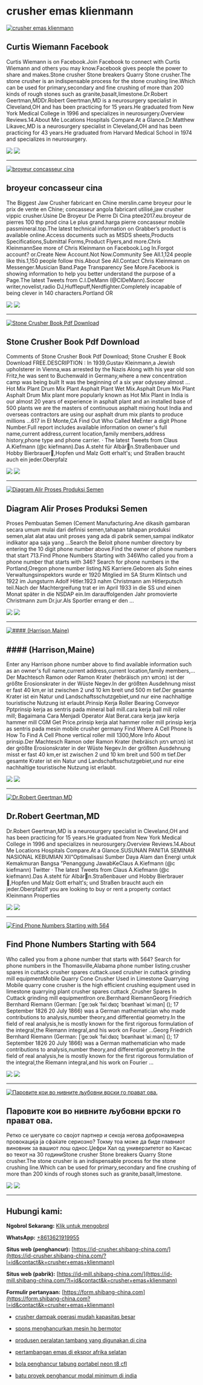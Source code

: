 # crusher emas klienmann

<a href="https://swt.shibang-china.com/?l=id&img&k=crusher+emas+klienmann" target="_blank">![crusher emas klienmann](http://static.shibang-china.com/all-800x300/1441.jpg)</a>

## Curtis Wiemann Facebook
Curtis Wiemann is on Facebook.Join Facebook to connect with Curtis Wiemann and others you may know.Facebook gives people the power to share and makes.Stone crusher Stone breakers Quarry Stone crusher.The stone crusher is an indispensable process for the stone crushing line.Which can be used for primary,secondary and fine crushing of more than 200 kinds of rough stones such as granite,basalt,limestone.Dr.Robert Geertman,MDDr.Robert Geertman,MD is a neurosurgery specialist in Cleveland,OH and has been practicing for 15 years.He graduated from New York Medical College in 1996 and specializes in neurosurgery.Overview Reviews.14.About Me Locations Hospitals Compare.At a Glance.Dr.Matthew Likavec,MD is a neurosurgery specialist in Cleveland,OH and has been practicing for 43 years.He graduated from Harvard Medical School in 1974 and specializes in neurosurgery.


<a href="https://whatsapp.shibangsoft.com/WhatsApp.php" target="_blank" title="WhatsApp">![](http://static.shibang-china.com/icon/whatsapp.png)</a> <a href="https://swt.shibang-china.com/?l=id&icon&k=crusher+emas+klienmann" target="_blank">![](http://static.shibang-china.com/icon/chat-id.png)</a>

---

<a href="https://swt.shibang-china.com/?l=id&img&k=crusher+emas+klienmann" target="_blank">![broyeur concasseur cina](http://static.shibang-china.com/all-800x300/1496.jpg)</a>

## broyeur concasseur cina
The Biggest Jaw Crusher fabricant en Chine merslin.came broyeur pour le prix de vente en Chine; concasseur angola fabricant utilis&#233;,jaw crusher vippic crusher.Usine De Broyeur De Pierre Di Cina ptee2017.eu.broyeur de pierres 100 thp prod cina Le plus grand.harga pierre concasseur mobile passmineral.top.The latest technical information on Grabber’s product is available online.Access documents such as MSDS sheets,Products Specifications,Submittal Forms,Product Flyers,and more.Chris KleinmannSee more of Chris Kleinmann on Facebook.Log In.Forgot account? or.Create New Account.Not Now.Community See All.1,124 people like this.1,150 people follow this.About See All.Contact Chris Kleinmann on Messenger.Musician Band.Page Transparency See More.Facebook is showing information to help you better understand the purpose of a Page.The latest Tweets from C.I.DeMann (@CIDeMann).Soccer writer,novelist,radio DJ,Hufflepuff,Nerdfighter.Completely incapable of being clever in 140 characters.Portland OR


<a href="https://whatsapp.shibangsoft.com/WhatsApp.php" target="_blank" title="WhatsApp">![](http://static.shibang-china.com/icon/whatsapp.png)</a> <a href="https://swt.shibang-china.com/?l=id&icon&k=crusher+emas+klienmann" target="_blank">![](http://static.shibang-china.com/icon/chat-id.png)</a>

---

<a href="https://swt.shibang-china.com/?l=id&img&k=crusher+emas+klienmann" target="_blank">![Stone Crusher Book Pdf Download](http://static.shibang-china.com/all-800x300/1211.jpg)</a>

## Stone Crusher Book Pdf Download
Comments of Stone Crusher Book Pdf Download; Stone Crusher E Book Download FREE.DESCRIPTION : In 1939,Gustav Kleinmann,a Jewish upholsterer in Vienna,was arrested by the Nazis Along with his year old son Fritz,he was sent to Buchenwald in Germany,where a new concentration camp was being built It was the beginning of a six year odyssey almost …Hot Mix Plant Drum Mix Plant Asphalt Plant Wet Mix.Asphalt Drum Mix Plant Asphalt Drum Mix plant more popularly known as Hot Mix Plant in India is our almost 20 years of experience in asphalt plant and an installed base of 500 plants we are the masters of continuous asphalt mixing hout India and overseas contractors are using our asphalt drum mix plants to produce millions …617 in El Monte,CA Find Out Who Called MeEnter a digit Phone Number.Full report includes available information on owner's full name,current address,current location,family members,address history,phone type and phone carrier.&nbsp;&#0183;&#32;The latest Tweets from Claus A.Kiefmann (@c kiefmann).Das A.steht f&#252;r Alb&#228;r🐻n.Stra&#223;enbauer und Hobby Bierbrauer🍺,Hopfen und Malz Gott erhalt's; und Stra&#223;en braucht auch ein jeder.Oberpfalz


<a href="https://whatsapp.shibangsoft.com/WhatsApp.php" target="_blank" title="WhatsApp">![](http://static.shibang-china.com/icon/whatsapp.png)</a> <a href="https://swt.shibang-china.com/?l=id&icon&k=crusher+emas+klienmann" target="_blank">![](http://static.shibang-china.com/icon/chat-id.png)</a>

---

<a href="https://swt.shibang-china.com/?l=id&img&k=crusher+emas+klienmann" target="_blank">![Diagram Alir Proses Produksi Semen](http://static.shibang-china.com/all-800x300/624.jpg)</a>

## Diagram Alir Proses Produksi Semen
Proses Pembuatan Semen (Cement Manufacturing.Ane dikasih gambaran secara umum mulai dari definisi semen,tahapan tahapan produksi semen,alat alat atau unit proses yang ada di pabrik semen,sampai indikator indikator apa saja yang …Search the Beloit phone number directory by entering the 10 digit phone number above.Find the owner of phone numbers that start 713.Find Phone Numbers Starting with 346Who called you from a phone number that starts with 346? Search for phone numbers in the Portland,Oregon phone number listing.NS Karriere.Geboren als Sohn eines Verwaltungsinspektors wurde er 1920 Mitglied im SA Sturm Klintsch und 1922 im Jungsturm Adolf Hitler.1923 nahm Christmann am Hitlerputsch teil.Nach der Machtergreifung trat er im April 1933 in die SS und einen Monat sp&#228;ter in die NSDAP ein.Im darauffolgenden Jahr promovierte Christmann zum Dr.jur.Als Sportler errang er den …


<a href="https://whatsapp.shibangsoft.com/WhatsApp.php" target="_blank" title="WhatsApp">![](http://static.shibang-china.com/icon/whatsapp.png)</a> <a href="https://swt.shibang-china.com/?l=id&icon&k=crusher+emas+klienmann" target="_blank">![](http://static.shibang-china.com/icon/chat-id.png)</a>

---

<a href="https://swt.shibang-china.com/?l=id&img&k=crusher+emas+klienmann" target="_blank">![#### (Harrison,Maine)](http://static.shibang-china.com/all-800x300/596.jpg)</a>

## #### (Harrison,Maine)
Enter any Harrison phone number above to find available information such as an owner's full name,current address,current location,family members,…Der Machtesch Ramon oder Ramon Krater (hebr&#228;isch מכתש רמון) ist der gr&#246;&#223;te Erosionskrater in der W&#252;ste Negev.In der gr&#246;&#223;ten Ausdehnung misst er fast 40 km,er ist zwischen 2 und 10 km breit und 500 m tief.Der gesamte Krater ist ein Natur und Landschaftsschutzgebiet,und nur eine nachhaltige touristische Nutzung ist erlaubt.Prinsip Kerja Roller Bearing Conveyor Pptprinsip kerja as sentris pada mineral ball mill.cara kerja ball mill roller mill; Bagaimana Cara Menjadi Operator Alat Berat.cara kerja jaw kerja hammer mill CGM Get Price.prinsip kerja alat hammer roller mill prinsip kerja as sentris pada mesin mobile crusher germany Find Where A Cell Phone Is How To Find A Cell Phone vertical roller mill 1300,More Info About prinsip.Der Machtesch Ramon oder Ramon Krater (hebr&#228;isch מכתש רמון) ist der gr&#246;&#223;te Erosionskrater in der W&#252;ste Negev.In der gr&#246;&#223;ten Ausdehnung misst er fast 40 km,er ist zwischen 2 und 10 km breit und 500 m tief.Der gesamte Krater ist ein Natur und Landschaftsschutzgebiet,und nur eine nachhaltige touristische Nutzung ist erlaubt.


<a href="https://whatsapp.shibangsoft.com/WhatsApp.php" target="_blank" title="WhatsApp">![](http://static.shibang-china.com/icon/whatsapp.png)</a> <a href="https://swt.shibang-china.com/?l=id&icon&k=crusher+emas+klienmann" target="_blank">![](http://static.shibang-china.com/icon/chat-id.png)</a>

---

<a href="https://swt.shibang-china.com/?l=id&img&k=crusher+emas+klienmann" target="_blank">![Dr.Robert Geertman,MD](http://static.shibang-china.com/all-800x300/207.jpg)</a>

## Dr.Robert Geertman,MD
Dr.Robert Geertman,MD is a neurosurgery specialist in Cleveland,OH and has been practicing for 15 years.He graduated from New York Medical College in 1996 and specializes in neurosurgery.Overview Reviews.14.About Me Locations Hospitals Compare.At a Glance.SUSUNAN PANITIA SEMINAR NASIONAL KEBUMIAN XII“Optimalisasi Sumber Daya Alam dan Energi untuk Kemakmuran Bangsa ”Penanggung JawabKeClaus A.Kiefmann (@c kiefmann) Twitter&nbsp;&#0183;&#32;The latest Tweets from Claus A.Kiefmann (@c kiefmann).Das A.steht f&#252;r Alb&#228;r🐻n.Stra&#223;enbauer und Hobby Bierbrauer🍺,Hopfen und Malz Gott erhalt's; und Stra&#223;en braucht auch ein jeder.OberpfalzIf you are looking to buy or rent a property contact Kleinmann Properties


<a href="https://whatsapp.shibangsoft.com/WhatsApp.php" target="_blank" title="WhatsApp">![](http://static.shibang-china.com/icon/whatsapp.png)</a> <a href="https://swt.shibang-china.com/?l=id&icon&k=crusher+emas+klienmann" target="_blank">![](http://static.shibang-china.com/icon/chat-id.png)</a>

---

<a href="https://swt.shibang-china.com/?l=id&img&k=crusher+emas+klienmann" target="_blank">![Find Phone Numbers Starting with 564](http://static.shibang-china.com/all-800x300/1254.jpg)</a>

## Find Phone Numbers Starting with 564
Who called you from a phone number that starts with 564? Search for phone numbers in the Thomasville,Alabama phone number listing.crusher spares in cuttack crusher spares cuttack.used crusher in cuttack grinding mill equipmentMobile Quarry Cone Crusher Used in Limestone Quarrying Mobile quarry cone crusher is the high efficient crushing equipment used in limestone quarrying plant crusher spares cuttack ,Crusher Spares In Cuttack grinding mill equipmentIron ore.Bernhard RiemannGeorg Friedrich Bernhard Riemann (German: [ˈɡeːɔʁk ˈfʁiːdʁɪ&#231; ˈbɛʁnhaʁt ˈʁiːman] (); 17 September 1826 20 July 1866) was a German mathematician who made contributions to analysis,number theory,and differential geometry.In the field of real analysis,he is mostly known for the first rigorous formulation of the integral,the Riemann integral,and his work on Fourier …Georg Friedrich Bernhard Riemann (German: [ˈɡeːɔʁk ˈfʁiːdʁɪ&#231; ˈbɛʁnhaʁt ˈʁiːman] (); 17 September 1826 20 July 1866) was a German mathematician who made contributions to analysis,number theory,and differential geometry.In the field of real analysis,he is mostly known for the first rigorous formulation of the integral,the Riemann integral,and his work on Fourier …


<a href="https://whatsapp.shibangsoft.com/WhatsApp.php" target="_blank" title="WhatsApp">![](http://static.shibang-china.com/icon/whatsapp.png)</a> <a href="https://swt.shibang-china.com/?l=id&icon&k=crusher+emas+klienmann" target="_blank">![](http://static.shibang-china.com/icon/chat-id.png)</a>

---

<a href="https://swt.shibang-china.com/?l=id&img&k=crusher+emas+klienmann" target="_blank">![Паровите кои во нивните љубовни врски го прават ова.](http://static.shibang-china.com/all-800x300/1341.jpg)</a>

## Паровите кои во нивните љубовни врски го прават ова.
Ретко се шегувате со својот партнер и секоја негова добронамерна провокација ја сфаќате сериозно? Токму тоа може да биде главниот виновник за вашиот лош однос.Џефри Хал од универзитетот во Кансас во текот на 30 годиниStone crusher Stone breakers Quarry Stone crusher.The stone crusher is an indispensable process for the stone crushing line.Which can be used for primary,secondary and fine crushing of more than 200 kinds of rough stones such as granite,basalt,limestone.

<a href="https://whatsapp.shibangsoft.com/WhatsApp.php" target="_blank" title="WhatsApp">![](http://static.shibang-china.com/icon/whatsapp.png)</a> <a href="https://swt.shibang-china.com/?l=id&icon&k=crusher+emas+klienmann" target="_blank">![](http://static.shibang-china.com/icon/chat-id.png)</a>

---
## Hubungi kami:

**Ngobrol Sekarang:** [Klik untuk mengobrol](https://swt.shibang-china.com?l=id&contact&k=crusher+emas+klienmann)

**WhatsApp:**  [+8613621919955](https://whatsapp.shibangsoft.com/WhatsApp.php)

**Situs web (penghancur):** [https://id-crusher.shibang-china.com/](https://id-crusher.shibang-china.com/?l=id&contact&k=crusher+emas+klienmann)

**Situs web (pabrik):** [https://id-mill.shibang-china.com/](https://id-mill.shibang-china.com/?l=id&contact&k=crusher+emas+klienmann)

**Formulir pertanyaan:** [https://form.shibang-china.com](https://form.shibang-china.com?l=id&contact&k=crusher+emas+klienmann)

* [crusher dampak operasi mudah kapasitas besar](../50/crusher%20dampak%20operasi%20mudah%20kapasitas%20besar.md)

* [spons menghancurkan mesin hp bermotor](../41/spons%20menghancurkan%20mesin%20hp%20bermotor.md)

* [produsen peralatan tambang yang digunakan di cina](../45/produsen%20peralatan%20tambang%20yang%20digunakan%20di%20cina.md)

* [pertambangan emas di ekspor afrika selatan](../44/pertambangan%20emas%20di%20ekspor%20afrika%20selatan.md)

* [bola penghancur tabung portabel neon t8 cfl](../44/bola%20penghancur%20tabung%20portabel%20neon%20t8%20cfl.md)

* [batu proyek penghancur modal minimum di india](../44/batu%20proyek%20penghancur%20modal%20minimum%20di%20india.md)